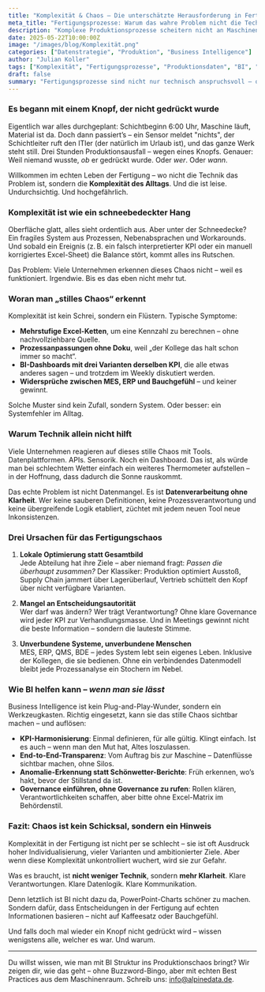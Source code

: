 ```yaml
---
title: "Komplexität & Chaos – Die unterschätzte Herausforderung in Fertigungsprozessen"
meta_title: "Fertigungsprozesse: Warum das wahre Problem nicht die Technik ist, sondern das stille Chaos"
description: "Komplexe Produktionsprozesse scheitern nicht an Maschinen oder Tools, sondern an unentdeckter operativer Verwirrung. Wie man das stille Chaos erkennt – und bändigt."
date: 2025-05-22T10:00:00Z
image: "/images/blog/Komplexität.png"
categories: ["Datenstrategie", "Produktion", "Business Intelligence"]
author: "Julian Koller"
tags: ["Komplexität", "Fertigungsprozesse", "Produktionsdaten", "BI", "Change Management"]
draft: false
summary: "Fertigungsprozesse sind nicht nur technisch anspruchsvoll – oft lauert das wahre Problem in der schleichenden, alltäglichen Komplexität. Dieser Artikel zeigt, wie man das Chaos erkennt, bevor es zur Lawine wird – und wie BI helfen kann, wieder klar zu sehen."
---
```


### Es begann mit einem Knopf, der nicht gedrückt wurde

Eigentlich war alles durchgeplant: Schichtbeginn 6:00 Uhr, Maschine läuft, Material ist da. Doch dann passiert’s – ein Sensor meldet "nichts", der Schichtleiter ruft den ITler (der natürlich im Urlaub ist), und das ganze Werk steht still. Drei Stunden Produktionsausfall – wegen eines Knopfs. Genauer: Weil niemand wusste, *ob* er gedrückt wurde. Oder *wer*. Oder *wann*.

Willkommen im echten Leben der Fertigung – wo nicht die Technik das Problem ist, sondern die **Komplexität des Alltags**. Und die ist leise. Undurchsichtig. Und hochgefährlich.

### Komplexität ist wie ein schneebedeckter Hang

Oberfläche glatt, alles sieht ordentlich aus. Aber unter der Schneedecke? Ein fragiles System aus Prozessen, Nebenabsprachen und Workarounds. Und sobald ein Ereignis (z. B. ein falsch interpretierter KPI oder ein manuell korrigiertes Excel-Sheet) die Balance stört, kommt alles ins Rutschen.

Das Problem: Viele Unternehmen erkennen dieses Chaos nicht – weil es funktioniert. Irgendwie. Bis es das eben nicht mehr tut.

### Woran man „stilles Chaos“ erkennt

Komplexität ist kein Schrei, sondern ein Flüstern. Typische Symptome:

- **Mehrstufige Excel-Ketten**, um eine Kennzahl zu berechnen – ohne nachvollziehbare Quelle.
- **Prozessanpassungen ohne Doku**, weil „der Kollege das halt schon immer so macht“.
- **BI-Dashboards mit drei Varianten derselben KPI**, die alle etwas anderes sagen – und trotzdem im Weekly diskutiert werden.
- **Widersprüche zwischen MES, ERP und Bauchgefühl** – und keiner gewinnt.

Solche Muster sind kein Zufall, sondern System. Oder besser: ein Systemfehler im Alltag.

### Warum Technik allein nicht hilft

Viele Unternehmen reagieren auf dieses stille Chaos mit Tools. Datenplattformen. APIs. Sensorik. Noch ein Dashboard. Das ist, als würde man bei schlechtem Wetter einfach ein weiteres Thermometer aufstellen – in der Hoffnung, dass dadurch die Sonne rauskommt.

Das echte Problem ist nicht Datenmangel. Es ist **Datenverarbeitung ohne Klarheit**. Wer keine sauberen Definitionen, keine Prozessverantwortung und keine übergreifende Logik etabliert, züchtet mit jedem neuen Tool neue Inkonsistenzen.

### Drei Ursachen für das Fertigungschaos

1. **Lokale Optimierung statt Gesamtbild**  
   Jede Abteilung hat ihre Ziele – aber niemand fragt: *Passen die überhaupt zusammen?* Der Klassiker: Produktion optimiert Ausstoß, Supply Chain jammert über Lagerüberlauf, Vertrieb schüttelt den Kopf über nicht verfügbare Varianten.

2. **Mangel an Entscheidungsautorität**  
   Wer darf was ändern? Wer trägt Verantwortung? Ohne klare Governance wird jeder KPI zur Verhandlungsmasse. Und in Meetings gewinnt nicht die beste Information – sondern die lauteste Stimme.

3. **Unverbundene Systeme, unverbundene Menschen**  
   MES, ERP, QMS, BDE – jedes System lebt sein eigenes Leben. Inklusive der Kollegen, die sie bedienen. Ohne ein verbindendes Datenmodell bleibt jede Prozessanalyse ein Stochern im Nebel.

### Wie BI helfen kann – *wenn man sie lässt*

Business Intelligence ist kein Plug-and-Play-Wunder, sondern ein Werkzeugkasten. Richtig eingesetzt, kann sie das stille Chaos sichtbar machen – und auflösen:

- **KPI-Harmonisierung**: Einmal definieren, für alle gültig. Klingt einfach. Ist es auch – wenn man den Mut hat, Altes loszulassen.
- **End-to-End-Transparenz**: Vom Auftrag bis zur Maschine – Datenflüsse sichtbar machen, ohne Silos.
- **Anomalie-Erkennung statt Schönwetter-Berichte**: Früh erkennen, wo’s hakt, bevor der Stillstand da ist.
- **Governance einführen, ohne Governance zu rufen**: Rollen klären, Verantwortlichkeiten schaffen, aber bitte ohne Excel-Matrix im Behördenstil.

### Fazit: Chaos ist kein Schicksal, sondern ein Hinweis

Komplexität in der Fertigung ist nicht per se schlecht – sie ist oft Ausdruck hoher Individualisierung, vieler Varianten und ambitionierter Ziele. Aber wenn diese Komplexität unkontrolliert wuchert, wird sie zur Gefahr.

Was es braucht, ist **nicht weniger Technik**, sondern **mehr Klarheit**. Klare Verantwortungen. Klare Datenlogik. Klare Kommunikation.  

Denn letztlich ist BI nicht dazu da, PowerPoint-Charts schöner zu machen. Sondern dafür, dass Entscheidungen in der Fertigung auf echten Informationen basieren – nicht auf Kaffeesatz oder Bauchgefühl.

Und falls doch mal wieder ein Knopf nicht gedrückt wird – wissen wenigstens alle, welcher es war. Und warum.

---

Du willst wissen, wie man mit BI Struktur ins Produktionschaos bringt? Wir zeigen dir, wie das geht – ohne Buzzword-Bingo, aber mit echten Best Practices aus dem Maschinenraum. Schreib uns: [info@alpinedata.de](mailto:info@alpinedata.de?subject=BI%20und%20Produktionsprozesse).
